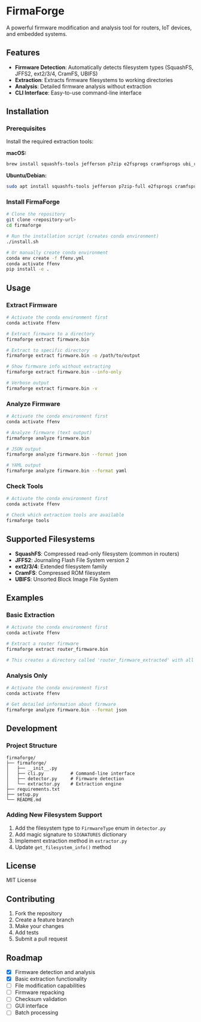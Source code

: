 # FirmaForge

A powerful firmware modification and analysis tool for routers, IoT devices, and embedded systems.

## Features

- **Firmware Detection**: Automatically detects filesystem types (SquashFS, JFFS2, ext2/3/4, CramFS, UBIFS)
- **Extraction**: Extracts firmware filesystems to working directories
- **Analysis**: Detailed firmware analysis without extraction
- **CLI Interface**: Easy-to-use command-line interface

## Installation

### Prerequisites

Install the required extraction tools:

**macOS:**
```bash
brew install squashfs-tools jefferson p7zip e2fsprogs cramfsprogs ubi_reader
```

**Ubuntu/Debian:**
```bash
sudo apt install squashfs-tools jefferson p7zip-full e2fsprogs cramfsprogs ubi-utils
```

### Install FirmaForge

```bash
# Clone the repository
git clone <repository-url>
cd firmaforge

# Run the installation script (creates conda environment)
./install.sh

# Or manually create conda environment
conda env create -f ffenv.yml
conda activate ffenv
pip install -e .
```

## Usage

### Extract Firmware

```bash
# Activate the conda environment first
conda activate ffenv

# Extract firmware to a directory
firmaforge extract firmware.bin

# Extract to specific directory
firmaforge extract firmware.bin -o /path/to/output

# Show firmware info without extracting
firmaforge extract firmware.bin --info-only

# Verbose output
firmaforge extract firmware.bin -v
```

### Analyze Firmware

```bash
# Activate the conda environment first
conda activate ffenv

# Analyze firmware (text output)
firmaforge analyze firmware.bin

# JSON output
firmaforge analyze firmware.bin --format json

# YAML output
firmaforge analyze firmware.bin --format yaml
```

### Check Tools

```bash
# Activate the conda environment first
conda activate ffenv

# Check which extraction tools are available
firmaforge tools
```

## Supported Filesystems

- **SquashFS**: Compressed read-only filesystem (common in routers)
- **JFFS2**: Journaling Flash File System version 2
- **ext2/3/4**: Extended filesystem family
- **CramFS**: Compressed ROM filesystem
- **UBIFS**: Unsorted Block Image File System

## Examples

### Basic Extraction

```bash
# Activate the conda environment first
conda activate ffenv

# Extract a router firmware
firmaforge extract router_firmware.bin

# This creates a directory called 'router_firmware_extracted' with all files
```

### Analysis Only

```bash
# Activate the conda environment first
conda activate ffenv

# Get detailed information about firmware
firmaforge analyze firmware.bin --format json
```

## Development

### Project Structure

```
firmaforge/
├── firmaforge/
│   ├── __init__.py
│   ├── cli.py          # Command-line interface
│   ├── detector.py     # Firmware detection
│   └── extractor.py    # Extraction engine
├── requirements.txt
├── setup.py
└── README.md
```

### Adding New Filesystem Support

1. Add the filesystem type to `FirmwareType` enum in `detector.py`
2. Add magic signature to `SIGNATURES` dictionary
3. Implement extraction method in `extractor.py`
4. Update `get_filesystem_info()` method

## License

MIT License

## Contributing

1. Fork the repository
2. Create a feature branch
3. Make your changes
4. Add tests
5. Submit a pull request

## Roadmap

- [x] Firmware detection and analysis
- [x] Basic extraction functionality
- [ ] File modification capabilities
- [ ] Firmware repacking
- [ ] Checksum validation
- [ ] GUI interface
- [ ] Batch processing
